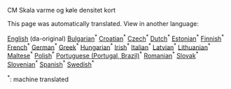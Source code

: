 <p> CM Skala varme og køle densitet kort </p>

This page was automatically translated. View in another language:

[English](en-CM-Scale-heat-and-cool-density-maps) (da-original) [Bulgarian](bg-CM-Scale-heat-and-cool-density-maps)<sup>\*</sup> [Croatian](hr-CM-Scale-heat-and-cool-density-maps)<sup>\*</sup> [Czech](cs-CM-Scale-heat-and-cool-density-maps)<sup>\*</sup>  [Dutch](nl-CM-Scale-heat-and-cool-density-maps)<sup>\*</sup> [Estonian](et-CM-Scale-heat-and-cool-density-maps)<sup>\*</sup> [Finnish](fi-CM-Scale-heat-and-cool-density-maps)<sup>\*</sup> [French](fr-CM-Scale-heat-and-cool-density-maps)<sup>\*</sup> [German](de-CM-Scale-heat-and-cool-density-maps)<sup>\*</sup> [Greek](el-CM-Scale-heat-and-cool-density-maps)<sup>\*</sup> [Hungarian](hu-CM-Scale-heat-and-cool-density-maps)<sup>\*</sup> [Irish](ga-CM-Scale-heat-and-cool-density-maps)<sup>\*</sup> [Italian](it-CM-Scale-heat-and-cool-density-maps)<sup>\*</sup> [Latvian](lv-CM-Scale-heat-and-cool-density-maps)<sup>\*</sup> [Lithuanian](lt-CM-Scale-heat-and-cool-density-maps)<sup>\*</sup> [Maltese](mt-CM-Scale-heat-and-cool-density-maps)<sup>\*</sup> [Polish](pl-CM-Scale-heat-and-cool-density-maps)<sup>\*</sup> [Portuguese (Portugal, Brazil)](pt-CM-Scale-heat-and-cool-density-maps)<sup>\*</sup> [Romanian](ro-CM-Scale-heat-and-cool-density-maps)<sup>\*</sup> [Slovak](sk-CM-Scale-heat-and-cool-density-maps)<sup>\*</sup> [Slovenian](sl-CM-Scale-heat-and-cool-density-maps)<sup>\*</sup> [Spanish](es-CM-Scale-heat-and-cool-density-maps)<sup>\*</sup> [Swedish](sv-CM-Scale-heat-and-cool-density-maps)<sup>\*</sup> 

<sup>\*</sup>: machine translated
